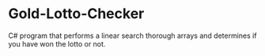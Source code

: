 # Gold-Lotto-Checker
C# program that performs a linear search thorough arrays and determines if you have won the lotto or not.
